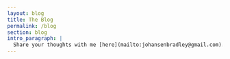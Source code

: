 ```yaml
---
layout: blog
title: The Blog
permalink: /blog
section: blog
intro_paragraph: |
  Share your thoughts with me [here](mailto:johansenbradley@gmail.com).
---
```


